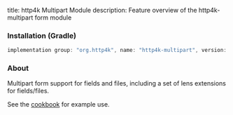 title: http4k Multipart Module
description: Feature overview of the http4k-multipart form module

### Installation (Gradle)

```groovy
implementation group: "org.http4k", name: "http4k-multipart", version: "3.269.0"
```

### About

Multipart form support for fields and files, including a set of lens extensions for fields/files.

See the [cookbook](/cookbook/multipart_forms/) for example use.
